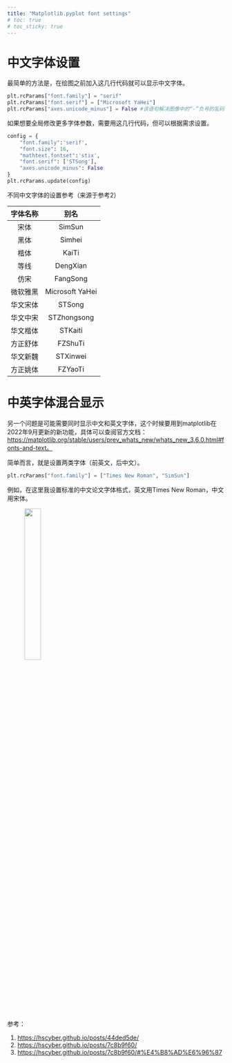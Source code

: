 ```yaml
---
title: "Matplotlib.pyplot font settings"
# toc: true
# toc_sticky: true
---
```


# 中文字体设置

最简单的方法是，在绘图之前加入这几行代码就可以显示中文字体。

```python
plt.rcParams["font.family"] = "serif"
plt.rcParams["font.serif"] = ["Microsoft YaHei"]
plt.rcParams["axes.unicode_minus"] = False #该语句解决图像中的“-”负号的乱码问题
```

如果想要全局修改更多字体参数，需要用这几行代码，但可以根据需求设置。

```python
config = {
    "font.family":'serif',
    "font.size": 16,
    "mathtext.fontset":'stix',
    "font.serif": ['STSong'],
    "axes.unicode_minus": False
}
plt.rcParams.update(config)
```

不同中文字体的设置参考（来源于参考2）

| 字体名称 |      别名       |
| :------: | :-------------: |
|   宋体   |     SimSun      |
|   黑体   |     Simhei      |
|   楷体   |      KaiTi      |
|   等线   |    DengXian     |
|   仿宋   |    FangSong     |
| 微软雅黑 | Microsoft YaHei |
| 华文宋体 |     STSong      |
| 华文中宋 |   STZhongsong   |
| 华文楷体 |     STKaiti     |
| 方正舒体 |     FZShuTi     |
| 华文新魏 |    STXinwei     |
| 方正姚体 |     FZYaoTi     |

# 中英字体混合显示

另一个问题是可能需要同时显示中文和英文字体，这个时候要用到matplotlib在2022年9月更新的新功能，具体可以查阅官方文档：https://matplotlib.org/stable/users/prev_whats_new/whats_new_3.6.0.html#fonts-and-text。

简单而言，就是设置两类字体（前英文，后中文）。

```python
plt.rcParams["font.family"] = ["Times New Roman", "SimSun"]
```

例如，在这里我设置标准的中文论文字体格式，英文用Times New Roman，中文用宋体。

<figure>
  <img src="{{ site.url }}{{ site.baseurl }}/assets/images/post_figs/matplotlib-font-settings/test.jpg" style="width:30%;" alt="" />
</figure>

参考：

1. https://hscyber.github.io/posts/44ded5de/
2. https://hscyber.github.io/posts/7c8b9f60/
3. https://hscyber.github.io/posts/7c8b9f60/#%E4%B8%AD%E6%96%87

